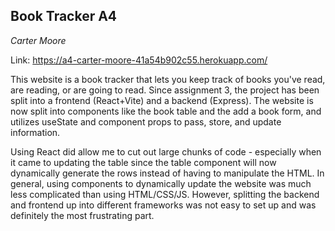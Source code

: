## Book Tracker A4
*Carter Moore*

Link: https://a4-carter-moore-41a54b902c55.herokuapp.com/

This website is a book tracker that lets you keep track of books you've read, are reading, or are going to read. Since assignment 3, the project has been split into a frontend (React+Vite) and a backend (Express). The website is now split into components like the book table and the add a book form, and utilizes useState and component props to pass, store, and update information. 

Using React did allow me to cut out large chunks of code - especially when it came to updating the table since the table component will now dynamically generate the rows instead of having to manipulate the HTML. In general, using components to dynamically update the website was much less complicated than using HTML/CSS/JS. However, splitting the backend and frontend up into different frameworks was not easy to set up and was definitely the most frustrating part.